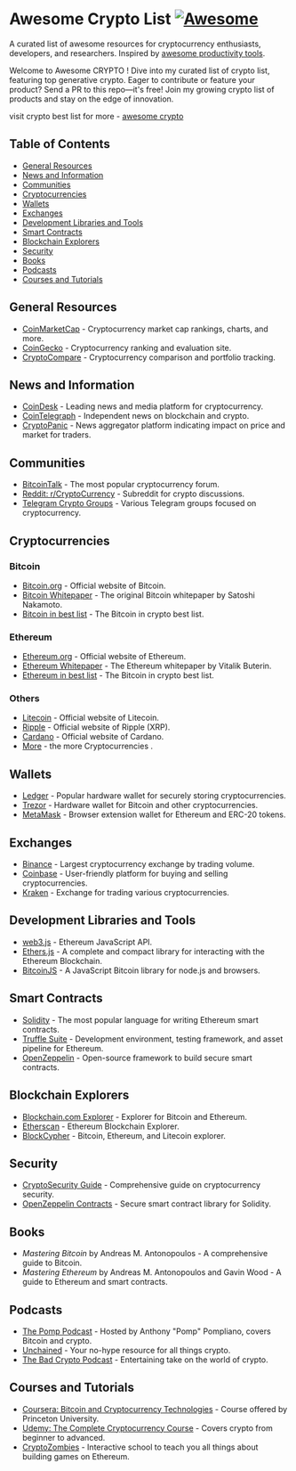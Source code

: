 # Awesome Crypto List [![Awesome](https://awesome.re/badge.svg)](https://awesome.re)

A curated list of awesome resources for cryptocurrency enthusiasts, developers, and researchers. Inspired by [awesome productivity tools](https://github.com/productivitydirectory/awesome-productivity-tools).

Welcome to Awesome CRYPTO ! Dive into my curated list of crypto list, featuring top generative crypto. Eager to contribute or feature your product? Send a PR to this repo—it's free! Join my growing crypto list of products and stay on the edge of innovation.

visit crypto best list for more - <a href='https://cryptobestlist.com' >awesome crypto</a> 



## Table of Contents

- [General Resources](#general-resources)
- [News and Information](#news-and-information)
- [Communities](#communities)
- [Cryptocurrencies](#cryptocurrencies)
- [Wallets](#wallets)
- [Exchanges](#exchanges)
- [Development Libraries and Tools](#development-libraries-and-tools)
- [Smart Contracts](#smart-contracts)
- [Blockchain Explorers](#blockchain-explorers)
- [Security](#security)
- [Books](#books)
- [Podcasts](#podcasts)
- [Courses and Tutorials](#courses-and-tutorials)

## General Resources

- [CoinMarketCap](https://coinmarketcap.com) - Cryptocurrency market cap rankings, charts, and more.
- [CoinGecko](https://coingecko.com) - Cryptocurrency ranking and evaluation site.
- [CryptoCompare](https://www.cryptocompare.com) - Cryptocurrency comparison and portfolio tracking.

## News and Information

- [CoinDesk](https://www.coindesk.com) - Leading news and media platform for cryptocurrency.
- [CoinTelegraph](https://cointelegraph.com) - Independent news on blockchain and crypto.
- [CryptoPanic](https://cryptopanic.com) - News aggregator platform indicating impact on price and market for traders.

## Communities

- [BitcoinTalk](https://bitcointalk.org) - The most popular cryptocurrency forum.
- [Reddit: r/CryptoCurrency](https://www.reddit.com/r/CryptoCurrency/) - Subreddit for crypto discussions.
- [Telegram Crypto Groups](https://t.me/cryptocurrency) - Various Telegram groups focused on cryptocurrency.

## Cryptocurrencies

### Bitcoin

- [Bitcoin.org](https://bitcoin.org) - Official website of Bitcoin.
- [Bitcoin Whitepaper](https://bitcoin.org/bitcoin.pdf) - The original Bitcoin whitepaper by Satoshi Nakamoto.
- [Bitcoin in best list](https://cryptobestlist.com/bitcoin) - The Bitcoin in crypto best list.

### Ethereum

- [Ethereum.org](https://ethereum.org) - Official website of Ethereum.
- [Ethereum Whitepaper](https://ethereum.org/en/whitepaper/) - The Ethereum whitepaper by Vitalik Buterin.
- [Ethereum in best list](https://cryptobestlist.com/Ethereum) - The Bitcoin in crypto best list.

### Others

- [Litecoin](https://litecoin.org) - Official website of Litecoin.
- [Ripple](https://ripple.com) - Official website of Ripple (XRP).
- [Cardano](https://cardano.org) - Official website of Cardano.
- [More](https://cryptobestlist.com/coin) - the more Cryptocurrencies .

## Wallets

- [Ledger](https://www.ledger.com) - Popular hardware wallet for securely storing cryptocurrencies.
- [Trezor](https://trezor.io) - Hardware wallet for Bitcoin and other cryptocurrencies.
- [MetaMask](https://metamask.io) - Browser extension wallet for Ethereum and ERC-20 tokens.

## Exchanges

- [Binance](https://www.binance.com) - Largest cryptocurrency exchange by trading volume.
- [Coinbase](https://www.coinbase.com) - User-friendly platform for buying and selling cryptocurrencies.
- [Kraken](https://www.kraken.com) - Exchange for trading various cryptocurrencies.

## Development Libraries and Tools

- [web3.js](https://github.com/ethereum/web3.js) - Ethereum JavaScript API.
- [Ethers.js](https://github.com/ethers-io/ethers.js) - A complete and compact library for interacting with the Ethereum Blockchain.
- [BitcoinJS](https://github.com/bitcoinjs/bitcoinjs-lib) - A JavaScript Bitcoin library for node.js and browsers.

## Smart Contracts

- [Solidity](https://soliditylang.org) - The most popular language for writing Ethereum smart contracts.
- [Truffle Suite](https://www.trufflesuite.com) - Development environment, testing framework, and asset pipeline for Ethereum.
- [OpenZeppelin](https://openzeppelin.com) - Open-source framework to build secure smart contracts.

## Blockchain Explorers

- [Blockchain.com Explorer](https://www.blockchain.com/explorer) - Explorer for Bitcoin and Ethereum.
- [Etherscan](https://etherscan.io) - Ethereum Blockchain Explorer.
- [BlockCypher](https://www.blockcypher.com) - Bitcoin, Ethereum, and Litecoin explorer.

## Security

- [CryptoSecurity Guide](https://cryptosecurity.guide) - Comprehensive guide on cryptocurrency security.
- [OpenZeppelin Contracts](https://github.com/OpenZeppelin/openzeppelin-contracts) - Secure smart contract library for Solidity.

## Books

- *Mastering Bitcoin* by Andreas M. Antonopoulos - A comprehensive guide to Bitcoin.
- *Mastering Ethereum* by Andreas M. Antonopoulos and Gavin Wood - A guide to Ethereum and smart contracts.

## Podcasts

- [The Pomp Podcast](https://anthonypompliano.com/podcast/) - Hosted by Anthony "Pomp" Pompliano, covers Bitcoin and crypto.
- [Unchained](https://unchainedpodcast.com) - Your no-hype resource for all things crypto.
- [The Bad Crypto Podcast](https://badcryptopodcast.com) - Entertaining take on the world of crypto.

## Courses and Tutorials

- [Coursera: Bitcoin and Cryptocurrency Technologies](https://www.coursera.org/learn/cryptocurrency) - Course offered by Princeton University.
- [Udemy: The Complete Cryptocurrency Course](https://www.udemy.com/course/the-complete-cryptocurrency-course) - Covers crypto from beginner to advanced.
- [CryptoZombies](https://cryptozombies.io) - Interactive school to teach you all things about building games on Ethereum.

 
